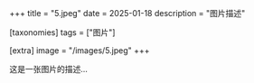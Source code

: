 +++
title = "5.jpeg"
date = 2025-01-18
description = "图片描述"

[taxonomies]
tags = ["图片"]

[extra]
image = "/images/5.jpeg"
+++

这是一张图片的描述...
